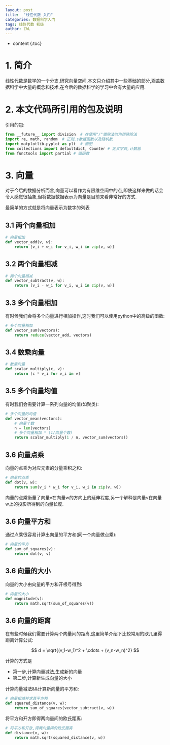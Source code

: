 ```yaml
---
layout: post
title:  "线性代数 入门"
categories: 数据科学入门
tags: 线性代数 初级
author: ZhL
---
```


* content
{:toc}

# 1. 简介


线性代数是数学的一个分支,研究向量空间,本文只介绍其中一些基础的部分,涵盖数据科学中大量的概念和技术,在今后的数据科学的学习中会有大量的应用.


# 2. 本文代码所引用的包及说明


引用的包:

```python
from __future__ import division  # 在使用"/"做除法时为精确除法
import re, math, random  # 正则,s数据函数以及随机数
import matplotlib.pyplot as plt  # 画图
from collections import defaultdict, Counter # 定义字典,计数器
from functools import partial # 偏函数
```


# 3. 向量

对于今后的数据分析而言,向量可以看作为有限维空间中的点,即使这样来做的话会令人感觉很抽象,但将数据数据表示为向量是目前来看非常好的方式.

最简单的方式就是将向量表示为数字的列表

## 3.1 两个向量相加
```python
# 向量相加
def vector_add(v, w):
    return [v_i + w_i for v_i, w_i in zip(v, w)]
```

## 3.2 两个向量相减
```python
# 两个向量相减
def vector_subtract(v, w):
    return [v_i - w_i for v_i, w_i in zip(v, w)]
```

## 3.3 多个向量相加

有时候我们会将多个向量进行相加操作,这时我们可以使用python中的高级的函数:
```python
# 多个向量相加
def vector_sum(vectors):
    return reduce(vector_add, vectors)
```

## 3.4 数乘向量

```python
# 数乘向量
def scalar_multiply(c, v):
    return [c * v_i for v_i in v]
```


## 3.5 多个向量均值

有时我们会需要计算一系列向量的均值(如聚类):

```python
# 多个向量的均值
def vector_mean(vectors):
    # 向量个数
    n = len(vectors)
    # 多个向量相加 * (1/向量个数)
    return scalar_multiply(1 / n, vector_sum(vectors))
```


## 3.6 向量点乘

向量的点乘为对应元素的分量乘积之和:

```python
# 向量的点乘
def dot(v, w):
    return sum(v_i * w_i for v_i, w_i in zip(v, w))
```

向量的点乘衡量了向量v在向量w的方向上的延伸程度,另一个解释是向量v在向量w上的投影所得到的向量长度.

## 3.6 向量平方和

通过点乘很容易计算出向量的平方和(同一个向量做点乘):

```python
# 向量的平方
def sum_of_squares(v):
    return dot(v, v)
```

## 3.6 向量的大小

向量的大小由向量的平方和开根号得到:

```python
# 向量的大小
def magnitude(v):
    return math.sqrt(sum_of_squares(v))
```


## 3.6 向量的距离

在有些时候我们需要计算两个向量间的距离,这里简单介绍下比较常用的欧几里得距离计算公式:

$$
d = \sqrt{(v_1-w_1)^2 + \cdots + (v_n-w_n)^2}
$$

 计算的方式是
 - 第一步,计算向量减法,生成新的向量
 - 第二步,计算新生成向量的大小

计算向量减法&&计算新向量的平方和:

```python
# 向量相减并求其平方和
def squared_distance(v, w):
    return sum_of_squares(vector_subtract(v, w))
```

 将平方和开方即得两向量间的欧氏距离:

 ```python
 # 将平方和开放,得两向量间的欧氏距离
 def distance(v, w):
     return math.sqrt(squared_distance(v, w))
 ```

